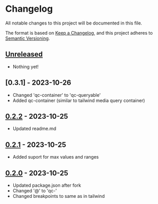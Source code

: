 # Changelog

All notable changes to this project will be documented in this file.

The format is based on [Keep a Changelog](https://keepachangelog.com/en/1.0.0/),
and this project adheres to [Semantic Versioning](https://semver.org/spec/v2.0.0.html).

## [Unreleased]

- Nothing yet!

## [0.3.1] - 2023-10-26

- Changed 'qc-container' to 'qc-queryable'
- Added qc-container (similar to tailwind media query container)

## [0.2.2] - 2023-10-25

- Updated readme.md

## [0.2.1] - 2023-10-25

- Added suport for max values and ranges

## [0.2.0] - 2023-10-25

- Updated package.json after fork
- Changed '@' to 'qc-'
- Changed breakpoints to same as in tailwind

[unreleased]: https://github.com/Krzysztof318/tailwindcss-container-queries/compare/v0.3.1...HEAD
[0.2.2]: https://github.com/Krzysztof318/tailwindcss-container-queries/compare/v0.2.2...v0.3.1
[0.2.2]: https://github.com/Krzysztof318/tailwindcss-container-queries/compare/v0.2.1...v0.2.2
[0.2.1]: https://github.com/Krzysztof318/tailwindcss-container-queries/compare/v0.2.0...v0.2.1
[0.2.0]: https://github.com/Krzysztof318/tailwindcss-container-queries/releases/tag/v0.2.0